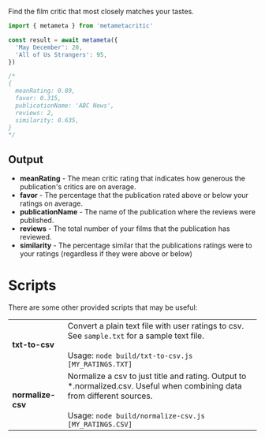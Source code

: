 Find the film critic that most closely matches your tastes.

```js
import { metameta } from 'metametacritic'

const result = await metameta({
  'May December': 20,
  'All of Us Strangers': 95,
})

/*
{
  meanRating: 0.89,
  favor: 0.315,
  publicationName: 'ABC News',
  reviews: 2,
  similarity: 0.635,
}
*/
```

## Output

- **meanRating** - The mean critic rating that indicates how generous the publication's critics are on average.
- **favor** - The percentage that the publication rated above or below your ratings on average.
- **publicationName** - The name of the publication where the reviews were published.
- **reviews** - The total number of your films that the publication has reviewed.
- **similarity** - The percentage similar that the publications ratings were to your ratings (regardless if they were above or below)

# Scripts

There are some other provided scripts that may be useful:

<table>
  <tbody>
    <tr>
      <td><b>txt-to-csv</b></td>
      <td>Convert a plain text file with user ratings to csv. See <code>sample.txt</code> for a sample text file.
        <br />
        <br />
        Usage: <code>node build/txt-to-csv.js [MY_RATINGS.TXT]</code></td>
    </tr>
    <tr>
      <td><b>normalize-csv</b></td>
      <td>Normalize a csv to just title and rating. Output to *.normalized.csv. Useful when combining data from different sources. 
       <br />
       <br />
       Usage: <code>node build/normalize-csv.js [MY_RATINGS.CSV]</code></td>
    </tr>
  </tbody>
</table>
